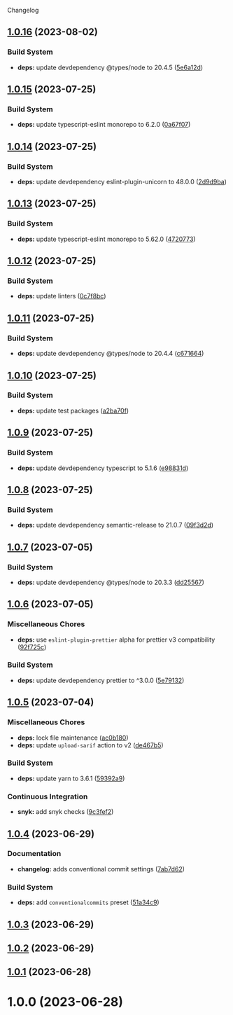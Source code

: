 Changelog

## [1.0.16](https://github.com/alexcosta97/danger-plugin-pr-utilities/compare/v1.0.15...v1.0.16) (2023-08-02)


### Build System

* **deps:** update devdependency @types/node to 20.4.5 ([5e6a12d](https://github.com/alexcosta97/danger-plugin-pr-utilities/commit/5e6a12d596fbce06a4a5f477dd78e6ff18e1c974))

## [1.0.15](https://github.com/alexcosta97/danger-plugin-pr-utilities/compare/v1.0.14...v1.0.15) (2023-07-25)


### Build System

* **deps:** update typescript-eslint monorepo to 6.2.0 ([0a67f07](https://github.com/alexcosta97/danger-plugin-pr-utilities/commit/0a67f07622a231d034b81d03fcec75cdc9617de1))

## [1.0.14](https://github.com/alexcosta97/danger-plugin-pr-utilities/compare/v1.0.13...v1.0.14) (2023-07-25)


### Build System

* **deps:** update devdependency eslint-plugin-unicorn to 48.0.0 ([2d9d9ba](https://github.com/alexcosta97/danger-plugin-pr-utilities/commit/2d9d9bad357494a44be5dd4b414029dfe895a10f))

## [1.0.13](https://github.com/alexcosta97/danger-plugin-pr-utilities/compare/v1.0.12...v1.0.13) (2023-07-25)


### Build System

* **deps:** update typescript-eslint monorepo to 5.62.0 ([4720773](https://github.com/alexcosta97/danger-plugin-pr-utilities/commit/47207732e8d353c95b355add54e05638d5569757))

## [1.0.12](https://github.com/alexcosta97/danger-plugin-pr-utilities/compare/v1.0.11...v1.0.12) (2023-07-25)


### Build System

* **deps:** update linters ([0c7f8bc](https://github.com/alexcosta97/danger-plugin-pr-utilities/commit/0c7f8bc25de9b0d9fad5ad6f3857229e95d94ba2))

## [1.0.11](https://github.com/alexcosta97/danger-plugin-pr-utilities/compare/v1.0.10...v1.0.11) (2023-07-25)


### Build System

* **deps:** update devdependency @types/node to 20.4.4 ([c671664](https://github.com/alexcosta97/danger-plugin-pr-utilities/commit/c67166448b8450c1c9a979e8a2686c25aea3ef31))

## [1.0.10](https://github.com/alexcosta97/danger-plugin-pr-utilities/compare/v1.0.9...v1.0.10) (2023-07-25)


### Build System

* **deps:** update test packages ([a2ba70f](https://github.com/alexcosta97/danger-plugin-pr-utilities/commit/a2ba70f7dad553a7a9b8905381f8ff7e9eafe904))

## [1.0.9](https://github.com/alexcosta97/danger-plugin-pr-utilities/compare/v1.0.8...v1.0.9) (2023-07-25)


### Build System

* **deps:** update devdependency typescript to 5.1.6 ([e98831d](https://github.com/alexcosta97/danger-plugin-pr-utilities/commit/e98831d26e19dc9b1b02aab7ad370e8893a27872))

## [1.0.8](https://github.com/alexcosta97/danger-plugin-pr-utilities/compare/v1.0.7...v1.0.8) (2023-07-25)


### Build System

* **deps:** update devdependency semantic-release to 21.0.7 ([09f3d2d](https://github.com/alexcosta97/danger-plugin-pr-utilities/commit/09f3d2defbfa2a1d8ff05b822c847df27fb9b2a9))

## [1.0.7](https://github.com/alexcosta97/danger-plugin-pr-utilities/compare/v1.0.6...v1.0.7) (2023-07-05)


### Build System

* **deps:** update devdependency @types/node to 20.3.3 ([dd25567](https://github.com/alexcosta97/danger-plugin-pr-utilities/commit/dd255673a1604baddb71af73cc51bd78df41898c))

## [1.0.6](https://github.com/alexcosta97/danger-plugin-pr-utilities/compare/v1.0.5...v1.0.6) (2023-07-05)


### Miscellaneous Chores

* **deps:** use `eslint-plugin-prettier` alpha for prettier v3 compatibility ([92f725c](https://github.com/alexcosta97/danger-plugin-pr-utilities/commit/92f725c71005345a7b014a28eb7b356a976fed2d))


### Build System

* **deps:** update devdependency prettier to ^3.0.0 ([5e79132](https://github.com/alexcosta97/danger-plugin-pr-utilities/commit/5e79132d7ffe09e325bbefc90b1f6192ff5a391e))

## [1.0.5](https://github.com/alexcosta97/danger-plugin-pr-utilities/compare/v1.0.4...v1.0.5) (2023-07-04)


### Miscellaneous Chores

* **deps:** lock file maintenance ([ac0b180](https://github.com/alexcosta97/danger-plugin-pr-utilities/commit/ac0b180fa3daae7bc62388b1d179660946266dd2))
* **deps:** update `upload-sarif` action to v2 ([de467b5](https://github.com/alexcosta97/danger-plugin-pr-utilities/commit/de467b5515c03dfda8d4e43ff112412482163488))


### Build System

* **deps:** update yarn to 3.6.1 ([59392a9](https://github.com/alexcosta97/danger-plugin-pr-utilities/commit/59392a9c651899be687c10bcdeb0f17952a3c535))


### Continuous Integration

* **snyk:** add snyk checks ([9c3fef2](https://github.com/alexcosta97/danger-plugin-pr-utilities/commit/9c3fef2613505ce5c77b74c9852b60e192a1691d))

## [1.0.4](https://github.com/alexcosta97/danger-plugin-pr-utilities/compare/v1.0.3...v1.0.4) (2023-06-29)


### Documentation

* **changelog:** adds conventional commit settings ([7ab7d62](https://github.com/alexcosta97/danger-plugin-pr-utilities/commit/7ab7d62438dcda3413bebf7c11b3e061060d4fc3))


### Build System

* **deps:** add `conventionalcommits` preset ([51a34c9](https://github.com/alexcosta97/danger-plugin-pr-utilities/commit/51a34c9716cac5d8b5d02e95659f41163cf855b3))

## [1.0.3](https://github.com/alexcosta97/danger-plugin-pr-utilities/compare/v1.0.2...v1.0.3) (2023-06-29)

## [1.0.2](https://github.com/alexcosta97/danger-plugin-pr-utilities/compare/v1.0.1...v1.0.2) (2023-06-29)

## [1.0.1](https://github.com/alexcosta97/danger-plugin-pr-utilities/compare/v1.0.0...v1.0.1) (2023-06-28)

# 1.0.0 (2023-06-28)

